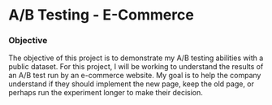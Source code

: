 # A/B Testing - E-Commerce

### Objective 

The objective of this project is to demonstrate my A/B testing abilities with a public dataset. For this project, I will be working to understand the results of an A/B test run by an e-commerce website. My goal is to help the company understand if they should implement the new page, keep the old page, or perhaps run the experiment longer to make their decision.
